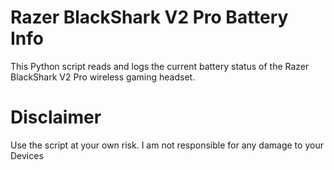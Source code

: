 # Razer BlackShark V2 Pro Battery Info
This Python script reads and logs the current battery status of the Razer BlackShark V2 Pro wireless gaming headset.

# Disclaimer
Use the script at your own risk. I am not responsible for any damage to your Devices
